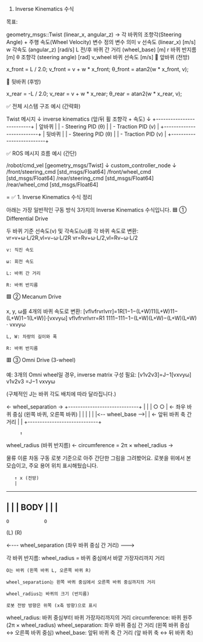 1. Inverse Kinematics 수식

목표:

geometry_msgs::Twist
(linear_x, angular_z) →
각 바퀴의 조향각(Steering Angle) + 주행 속도(Wheel Velocity)
변수 정의
변수	의미
v	선속도 (linear_x) [m/s]
w	각속도 (angular_z) [rad/s]
L	전/후 바퀴 간 거리 (wheel_base) [m]
r	바퀴 반지름 [m]
θ	조향각 (steering angle) [rad]
v_wheel	바퀴 선속도 [m/s]
🔹 앞바퀴 (전방)

x_front =  L / 2.0;
v_front = v + w * x_front;
θ_front = atan2(w * x_front, v);

🔹 뒷바퀴 (후방)

x_rear = -L / 2.0;
v_rear = v + w * x_rear;
θ_rear = atan2(w * x_rear, v);

✅ 전체 시스템 구조 예시 (간략화)

Twist 메시지
   ↓
inverse kinematics (앞/뒤 휠 조향각 + 속도)
   ↓
+--------------------------+
| 앞바퀴                   |
|  - Steering PID (θ)     |
|  - Traction PID (v)     |
+--------------------------+
| 뒷바퀴                   |
|  - Steering PID (θ)     |
|  - Traction PID (v)     |
+--------------------------+

✅ ROS 메시지 흐름 예시 (간단)

/robot/cmd_vel      [geometry_msgs/Twist]
       ↓
custom_controller_node
       ↓
/front/steering_cmd [std_msgs/Float64]
/front/wheel_cmd    [std_msgs/Float64]
/rear/steering_cmd  [std_msgs/Float64]
/rear/wheel_cmd     [std_msgs/Float64]


=
✅ 1. Inverse Kinematics 수식 정리

아래는 가장 일반적인 구동 방식 3가지의 Inverse Kinematics 수식입니다.
🟦 ① Differential Drive

두 바퀴 기준 선속도(v) 및 각속도(ω)를 각 바퀴 속도로 변환:
vr=v+ω⋅L/2R,vl=v−ω⋅L/2R
vr​=Rv+ω⋅L/2​,vl​=Rv−ω⋅L/2​

    v: 직진 속도

    ω: 회전 속도

    L: 바퀴 간 거리

    R: 바퀴 반지름

🟩 ② Mecanum Drive

x, y, ω를 4개의 바퀴 속도로 변환:
[vflvfrvrlvrr]=1R[1−1−(L+W)11(L+W)11−(L+W)1−1(L+W)]⋅[vxvyω]
​vfl​vfr​vrl​vrr​​
​=R1​
​1111​−111−1​−(L+W)(L+W)−(L+W)(L+W)​
​⋅
​vx​vy​ω​
​

    L, W: 차량의 길이와 폭

    R: 바퀴 반지름

🟥 ③ Omni Drive (3-wheel)

예: 3개의 Omni wheel일 경우, inverse matrix 구성 필요:
[v1v2v3]=J−1[vxvyω]
​v1​v2​v3​​
​=J−1
​vx​vy​ω​
​

(구체적인 J는 바퀴 각도 배치에 따라 달라집니다.)


   ← wheel_separation →
+-----------------------------+
|                             |
|      ○             ○        |   ← 좌우 바퀴 중심 (왼쪽 바퀴, 오른쪽 바퀴)
|      |                  |        |
|      |<-- wheel_base -->|   |   ← 앞뒤 바퀴 축 간 거리
|                             |
+-----------------------------+

         ↑
   wheel_radius (바퀴 반지름)
   ← circumference = 2π × wheel_radius →



물류 이륜 차동 구동 로봇 기준으로 아주 간단한 그림을 그려봤어요.
로봇을 위에서 본 모습이고, 주요 용어 위치 표시해뒀습니다.

       ↑ x (전방)
       |
   -----------------
  |                 |
  |      BODY       |
  |                 |
   -----------------
    O             O
   (L)           (R)
   
   ←--- wheel_separation (좌우 바퀴 중심 간 거리) --->

각 바퀴 반지름: wheel_radius = 바퀴 중심에서 바깥 가장자리까지 거리

    O는 바퀴 (왼쪽 바퀴 L, 오른쪽 바퀴 R)

    wheel_separation는 왼쪽 바퀴 중심에서 오른쪽 바퀴 중심까지의 거리

    wheel_radius는 바퀴의 크기 (반지름)

    로봇 전방 방향은 위쪽 (x축 방향)으로 표시
    
    
wheel_radius: 바퀴 중심부터 바퀴 가장자리까지의 거리
circumference: 바퀴 원주 (2π × wheel_radius)
wheel_separation: 좌우 바퀴 중심 간 거리 (왼쪽 바퀴 중심 ↔ 오른쪽 바퀴 중심)
wheel_base: 앞뒤 바퀴 축 간 거리 (앞 바퀴 축 ↔ 뒤 바퀴 축)